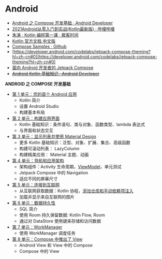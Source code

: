 # Android

- [Android 之 Compose 开发基础 · Android Developer](https://developer.android.com/courses/android-basics-compose/course?hl=zh-cn)  
- [2021Android从零入门到实战(Kotlin最新版) · 哔哩哔哩](https://www.bilibili.com/video/BV1264y1474A/)
- [朱涛 · Kotlin 编程第一课 · 极客时间](https://time.geekbang.org/column/intro/100103401)
- [Kotlin 官方文档 中文版](https://book.kotlincn.net/)
- [Compose Samples · Github](https://github.com/android/compose-samples)
- [https://developer.android.com/codelabs/jetpack-compose-theming?hl=zh-cn#0](https://developer.android.com/codelabs/jetpack-compose-theming?hl=zh-cn#0)
- [面向 Android 开发者的 Jetpack Compose](https://developer.android.com/courses/jetpack-compose/course?hl=zh-cn)
- ~~[Android Kotlin 基础知识 · Android Developer](https://developer.android.com/courses/kotlin-android-fundamentals/overview?hl=zh-cn)~~

**ANDROID 之 COMPOSE 开发基础**  
- [第 1 单元：您的首个 Android 应用](https://developer.android.com/courses/android-basics-compose/unit-1?hl=zh-cn)
    - Kotlin 简介
    - 设置 Android Studio
    - 构建基本布局
- [第 2 单元：构建应用界面](https://developer.android.com/courses/android-basics-compose/unit-2?hl=zh-cn)
    - Kotlin 基础知识：条件语句、类与对象、函数类型、lambda 表达式
    - 与界面和状态交互
- [第 3 单元：显示列表并使用 Material Design](https://developer.android.com/courses/android-basics-compose/unit-3?hl=zh-cn)
    - 更多 Kotlin 基础知识：泛型、对象、扩展、集合、高级函数
    - 构建可滚动列表： LazyColumn
    - 构建精美应用： Material 主题、动画
- [第 4 单元：导航和应用架构](https://developer.android.com/courses/android-basics-compose/unit-4?hl=zh-cn)
    - 架构组件：Activity 生命周期，[ViewModel](https://developer.android.com/codelabs/basic-android-kotlin-compose-viewmodel-and-state?hl=zh-cn#0)，单元测试
    - Jetpack Compose 中的 Navigation
    - 适应不同的屏幕尺寸
- [第 5 单元：连接到互联网](https://developer.android.com/courses/android-basics-compose/unit-5?hl=zh-cn)
    - 从互联网获取数据：Kotlin 协程，[添加仓库和手动依赖项注入](https://developer.android.com/codelabs/basic-android-kotlin-compose-add-repository?hl=zh-cn)
    - 加载并显示来自互联网的图片
- [第 6 单元：数据持久性](https://developer.android.com/courses/android-basics-compose/unit-6?hl=zh-cn)
    - SQL 简介
    - 使用 Room 持久保留数据: Kotlin Flow, Room
    - 通过对 DataStore 使用键来存储和访问数据
- [第 7 单元：WorkManager](https://developer.android.com/courses/android-basics-compose/unit-7?hl=zh-cn)
    - 使用 WorkManager 调度任务
- [第 8 单元：Compose 中推出了 View](https://developer.android.com/courses/android-basics-compose/unit-8?hl=zh-cn)
    - Android View 和 View 中的 Compose
    - Compose 中的 View

